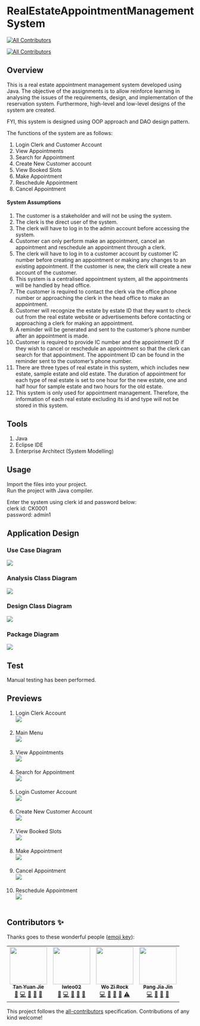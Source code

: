 # RealEstateAppointmentManagementSystem
<!-- ALL-CONTRIBUTORS-BADGE:START - Do not remove or modify this section -->
[![All Contributors](https://img.shields.io/badge/all_contributors-4-orange.svg?style=flat-square)](#contributors-)
<!-- ALL-CONTRIBUTORS-BADGE:END -->
<!-- ALL-CONTRIBUTORS-BADGE:START - Do not remove or modify this section -->
[![All Contributors](https://img.shields.io/badge/all_contributors-0-orange.svg?style=flat-square)](#contributors-)
<!-- ALL-CONTRIBUTORS-BADGE:END -->

## Overview
<p>This is a real estate appointment management system developed using Java. The objective of the assignments is to allow reinforce learning in analysing the issues of the requirements, design, and implementation of the reservation system. Furthermore, high-level and low-level designs of the system are created.</p>
<p>FYI, this system is designed using OOP approach and DAO design pattern.</p>
<p>The functions of the system are as follows:</p>

1. Login Clerk and Customer Account
2. View Appointments
3. Search for Appointment
4. Create New Customer account
5. View Booked Slots
6. Make Appointment
7. Reschedule Appointment
8. Cancel Appointment

#### System Assumptions
1.	The customer is a stakeholder and will not be using the system.
2.	The clerk is the direct user of the system.
3.	The clerk will have to log in to the admin account before accessing the system.
4.	Customer can only perform make an appointment, cancel an appointment and reschedule an appointment through a clerk.
5.	The clerk will have to log in to a customer account by customer IC number before creating an appointment or making any changes to an existing appointment. If the customer is new, the clerk will create a new account of the customer.
6.	This system is a centralised appointment system, all the appointments will be handled by head office.
7.	The customer is required to contact the clerk via the office phone number or approaching the clerk in the head office to make an appointment.
8.	Customer will recognize the estate by estate ID that they want to check out from the real estate website or advertisements before contacting or approaching a clerk for making an appointment.
9.	A reminder will be generated and sent to the customer’s phone number after an appointment is made.
10.	Customer is required to provide IC number and the appointment ID if they wish to cancel or reschedule an appointment so that the clerk can search for that appointment. The appointment ID can be found in the reminder sent to the customer’s phone number.
11.	There are three types of real estate in this system, which includes new estate, sample estate and old estate. The duration of appointment for each type of real estate is set to one hour for the new estate, one and half hour for sample estate and two hours for the old estate.
12.	This system is only used for appointment management. Therefore, the information of each real estate excluding its id and type will not be stored in this system.

## Tools
1. Java
2. Eclipse IDE
3. Enterprise Architect (System Modelling)

## Usage
Import the files into your project.<br>
Run the project with Java compiler.

Enter the system using clerk id and password below:<br>
clerk id: CK0001<br>
password: admin1

## Application Design
### Use Case Diagram
<img src="previews/UseCaseDiagram.png">

### Analysis Class Diagram
<img src="previews/AnalysisClassDiagram.png">

### Design Class Diagram
<img src="previews/DesignClassDiagram.png">

### Package Diagram
<img src="previews/PackageDiagram.png">

## Test
Manual testing has been performed.

## Previews
1. Login Clerk Account <br> <img src="previews/LoginClerk.png"><br><br>
2. Main Menu <br> <img src="previews/MainMenu.png"><br><br>
3. View Appointments <br> <img src="previews/ViewAppointments.png"><br><br>
4. Search for Appointment <br> <img src="previews/SearchForAppointment.png"><br><br>
5. Login Customer Account <br> <img src="previews/LoginCustomer.png"><br><br>
6. Create New Customer Account <br> <img src="previews/CreateCustomerAccount.png"><br><br>
7. View Booked Slots <br> <img src="previews/ViewBookedSlots.png"><br><br>
8. Make Appointment <br> <img src="previews/MakeAppointment.png"><br><br>
9. Cancel Appointment <br> <img src="previews/CancelAppointment.png"><br><br>
10. Reschedule Appointment <br> <img src="previews/RescheduleAppointment.png"><br><br>

## Contributors ✨

Thanks goes to these wonderful people ([emoji key](https://allcontributors.org/docs/en/emoji-key)):

<!-- ALL-CONTRIBUTORS-LIST:START - Do not remove or modify this section -->
<!-- prettier-ignore-start -->
<!-- markdownlint-disable -->
<table>
  <tr>
    <td align="center"><a href="https://github.com/yuanjie8629"><img src="https://avatars.githubusercontent.com/u/86699785?v=4?s=100" width="100px;" alt=""/><br /><sub><b>Tan Yuan Jie</b></sub></a><br /><a href="https://github.com/yuanjie8629/RealEstateAppointmentManagementSystem/issues?q=author%3Ayuanjie8629" title="Bug reports">🐛</a> <a href="https://github.com/yuanjie8629/RealEstateAppointmentManagementSystem/commits?author=yuanjie8629" title="Code">💻</a> <a href="https://github.com/yuanjie8629/RealEstateAppointmentManagementSystem/commits?author=yuanjie8629" title="Documentation">📖</a> <a href="#ideas-yuanjie8629" title="Ideas, Planning, & Feedback">🤔</a> <a href="#userTesting-yuanjie8629" title="User Testing">📓</a></td>
    <td align="center"><a href="https://github.com/lwleo02"><img src="https://avatars.githubusercontent.com/u/86616877?v=4?s=100" width="100px;" alt=""/><br /><sub><b>lwleo02</b></sub></a><br /><a href="https://github.com/yuanjie8629/RealEstateAppointmentManagementSystem/issues?q=author%3Alwleo02" title="Bug reports">🐛</a> <a href="https://github.com/yuanjie8629/RealEstateAppointmentManagementSystem/commits?author=lwleo02" title="Code">💻</a> <a href="https://github.com/yuanjie8629/RealEstateAppointmentManagementSystem/commits?author=lwleo02" title="Documentation">📖</a> <a href="#ideas-lwleo02" title="Ideas, Planning, & Feedback">🤔</a> <a href="#userTesting-lwleo02" title="User Testing">📓</a></td>
    <td align="center"><a href="https://github.com/threelittle87"><img src="https://avatars.githubusercontent.com/u/86560855?v=4?s=100" width="100px;" alt=""/><br /><sub><b>Wo Zi Rock</b></sub></a><br /><a href="https://github.com/yuanjie8629/RealEstateAppointmentManagementSystem/commits?author=threelittle87" title="Code">💻</a> <a href="#data-threelittle87" title="Data">🔣</a> <a href="https://github.com/yuanjie8629/RealEstateAppointmentManagementSystem/commits?author=threelittle87" title="Documentation">📖</a> <a href="#ideas-threelittle87" title="Ideas, Planning, & Feedback">🤔</a> <a href="https://github.com/yuanjie8629/RealEstateAppointmentManagementSystem/commits?author=threelittle87" title="Tests">⚠️</a></td>
    <td align="center"><a href="https://github.com/deviljin1009"><img src="https://avatars.githubusercontent.com/u/86699859?v=4?s=100" width="100px;" alt=""/><br /><sub><b>Pang Jia Jin</b></sub></a><br /><a href="https://github.com/yuanjie8629/RealEstateAppointmentManagementSystem/commits?author=deviljin1009" title="Code">💻</a> <a href="https://github.com/yuanjie8629/RealEstateAppointmentManagementSystem/commits?author=deviljin1009" title="Documentation">📖</a> <a href="#ideas-deviljin1009" title="Ideas, Planning, & Feedback">🤔</a> <a href="#userTesting-deviljin1009" title="User Testing">📓</a></td>
  </tr>
</table>

<!-- markdownlint-restore -->
<!-- prettier-ignore-end -->

<!-- ALL-CONTRIBUTORS-LIST:END -->

This project follows the [all-contributors](https://github.com/all-contributors/all-contributors) specification. Contributions of any kind welcome!